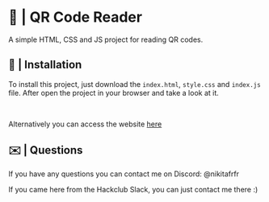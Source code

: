 # 🔗 | QR Code Reader

A simple HTML, CSS and JS project for reading QR codes.

## 💾 | Installation

To install this project, just download the `index.html`, `style.css` and `index.js` file. After open the project in your browser and take a look at it.

<br>

Alternatively you can access the website [here](https://hackclub.nik-dev.eu/qr-code-reader/)

## ✉️ | Questions

If you have any questions you can contact me on Discord: @nikitafrfr

If you came here from the Hackclub Slack, you can just contact me there :)